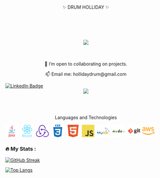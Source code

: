  ### <div id="title"> 
 <p align="center">  ✨ DRUM HOLLIDAY ✨  </p>
 </div>
 <br>
<!--  ✨ Drum Holliday ✨   -->
  
<!--   <div align="center">
  <img src="https://media.giphy.com/media/dWesBcTLavkZuG35MI/giphy.gif" width="600" height="300"/>
</div> -->
<br><br>

<!-- ## Full Stack Engineer and Software Developer -->
 <div id="header" align="center">
    <img src="https://media.giphy.com/media/VTtANKl0beDFQRLDTh/giphy.gif" width="300"/>
  </div>
  <br><br>
<!-- <div id="header" align="left">
    <img src="https://media.giphy.com/media/VTtANKl0beDFQRLDTh/giphy.gif" width="300"/>
  </div> -->

<!-- - 🔭 I’m currently working on building an application using OpenAI's API. -->
<!-- # Full Stack Engineer and Software Developer -->
<div id="badges">
 <p align="center">👯 I’m open to collaborating on projects.</p>
 <p align="center">📫 Email me: hollidaydrum@gmail.com </p>
 </div>
 <div id="badges">
  <a href="https://www.linkedin.com/in/drumholliday/">
    <img src="https://img.shields.io/badge/LinkedIn-blue?style=for-the-badge&logo=linkedin&logoColor=white" alt="LinkedIn Badge"/>
  </a>
  </div>
  <div id="header" align="center">
    <img src="https://media.giphy.com/media/VTtANKl0beDFQRLDTh/giphy.gif" width="300"/>
  </div>
  <br><br>
<!--   <div id="header" align="center">
    <img src="https://media.giphy.com/media/VTtANKl0beDFQRLDTh/giphy.gif" width="300"/>
  </div>
  <br><br> -->
<!--  <div id="title"> 
 <p align="center">👯 I’m open to collaborating on projects.</p>
 <p align="center">📫 Email me: hollidaydrum@gmail.com </p>
 </div>
 <div id="title"> 
 <p align="center">📫 Email me: hollidaydrum@gmail.com </p>
 </div> -->
<!-- - 👯 I’m open to collaborating on projects. -->
<!-- - 📫 Email me: hollidaydrum@gmail.com    -->
<!-- <div id="badges">
  <a href="https://www.linkedin.com/in/drumholliday/">
    <img src="https://img.shields.io/badge/LinkedIn-blue?style=for-the-badge&logo=linkedin&logoColor=white" alt="LinkedIn Badge"/>
  </a>
  </div>
  <div id="header" align="center">
    <img src="https://media.giphy.com/media/VTtANKl0beDFQRLDTh/giphy.gif" width="300"/>
  </div> -->
  
## <div id="title"> 
 <p align="center"> Languages and Technologies </p>
 </div>
 
<div>
  <img src="https://github.com/devicons/devicon/blob/master/icons/java/java-original-wordmark.svg" title="Java" alt="Java" width="40" height="40"/>&nbsp;
  <img src="https://github.com/devicons/devicon/blob/master/icons/react/react-original-wordmark.svg" title="React" alt="React" width="40" height="40"/>&nbsp;
  <img src="https://github.com/devicons/devicon/blob/master/icons/redux/redux-original.svg" title="Redux" alt="Redux " width="40" height="40"/>&nbsp;
  <img src="https://github.com/devicons/devicon/blob/master/icons/css3/css3-plain-wordmark.svg"  title="CSS3" alt="CSS" width="40" height="40"/>&nbsp;
  <img src="https://github.com/devicons/devicon/blob/master/icons/html5/html5-original.svg" title="HTML5" alt="HTML" width="40" height="40"/>&nbsp;
  <img src="https://github.com/devicons/devicon/blob/master/icons/javascript/javascript-original.svg" title="JavaScript" alt="JavaScript" width="40" height="40"/>&nbsp;
  <img src="https://github.com/devicons/devicon/blob/master/icons/mysql/mysql-original-wordmark.svg" title="MySQL"  alt="MySQL" width="40" height="40"/>&nbsp;
  <img src="https://github.com/devicons/devicon/blob/master/icons/nodejs/nodejs-original-wordmark.svg" title="NodeJS" alt="NodeJS" width="40" height="40"/>&nbsp;
  <img src="https://github.com/devicons/devicon/blob/master/icons/git/git-original-wordmark.svg" title="Git" **alt="Git" width="40" height="40"/>
   <img src="https://github.com/devicons/devicon/blob/master/icons/amazonwebservices/amazonwebservices-plain-wordmark.svg" title="AWS" alt="AWS" width="40" height="40"/>&nbsp;
</div>

### :fire: My Stats :
<!-- https://github-readme-streak-stats.herokuapp.com/?user=CoderCoding00 -->
[![GitHub Streak](http://github-readme-streak-stats.herokuapp.com?user=CoderCoding00&theme=dark&background=000000)](https://git.io/streak-stats)
<!-- [![GitHub Streak](https://github-readme-streak-stats.herokuapp.com?user=CoderCoding00&theme=dark)](https://git.io/streak-stats) -->
[![Top Langs](https://github-readme-stats.vercel.app/api/top-langs/?username=CoderCoding00&layout=compact&theme=vision-friendly-dark)](https://github.com/anuraghazra/github-readme-stats)

